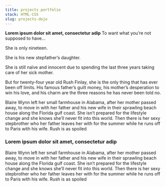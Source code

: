 ```yaml
---
title: projects portfolio
stack: HTML-CSS
slug: projects-dojo
---
```


**Lorem ipsum dolor sit amet, consectetur adip**
To want what you’re not supposed to have…

She is only nineteen.

She is his new stepfather’s daughter.

She is still naïve and innocent due to spending the last three years taking care of her sick mother.

But for twenty-four year old Rush Finlay, she is the only thing that has ever been off limits. His famous father’s guilt money, his mother’s desperation to win his love, and his charm are the three reasons he has never been told no.

Blaire Wynn left her small farmhouse in Alabama, after her mother passed away, to move in with her father and his new wife in their sprawling beach house along the Florida gulf coast. She isn’t prepared for the lifestyle change and she knows she’ll never fit into this world. Then there is her sexy stepbrother who her father leaves her with for the summer while he runs off to Paris with his wife. Rush is as spoiled

### Lorem ipsum dolor sit amet, consectetur adip

Blaire Wynn left her small farmhouse in Alabama, after her mother passed away, to move in with her father and his new wife in their sprawling beach house along the Florida gulf coast. She isn’t prepared for the lifestyle change and she knows she’ll never fit into this world. Then there is her sexy stepbrother who her father leaves her with for the summer while he runs off to Paris with his wife. Rush is as spoiled
